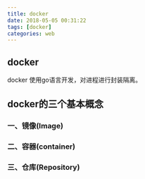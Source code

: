 ```yaml
---
title: docker
date: 2018-05-05 00:31:22
tags: [docker]
categories: web
---
```

## docker
 docker 使用go语言开发，对进程进行封装隔离。
 <!--more-->
## docker的三个基本概念

### 一、镜像(Image)

### 二、容器(container)

### 三、仓库(Repository)